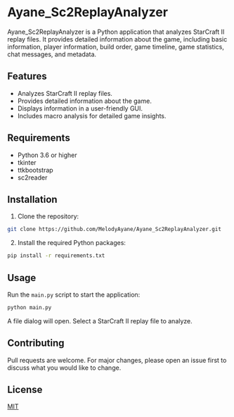 # Ayane_Sc2ReplayAnalyzer

Ayane_Sc2ReplayAnalyzer is a Python application that analyzes StarCraft II replay files. It provides detailed information about the game, including basic information, player information, build order, game timeline, game statistics, chat messages, and metadata.

## Features

- Analyzes StarCraft II replay files.
- Provides detailed information about the game.
- Displays information in a user-friendly GUI.
- Includes macro analysis for detailed game insights.

## Requirements

- Python 3.6 or higher
- tkinter
- ttkbootstrap
- sc2reader

## Installation

1. Clone the repository:
```bash
git clone https://github.com/MelodyAyane/Ayane_Sc2ReplayAnalyzer.git
```
2. Install the required Python packages:
```bash
pip install -r requirements.txt
```

## Usage

Run the `main.py` script to start the application:
```bash
python main.py
```
A file dialog will open. Select a StarCraft II replay file to analyze.

## Contributing

Pull requests are welcome. For major changes, please open an issue first to discuss what you would like to change.

## License

[MIT](https://choosealicense.com/licenses/mit/)
